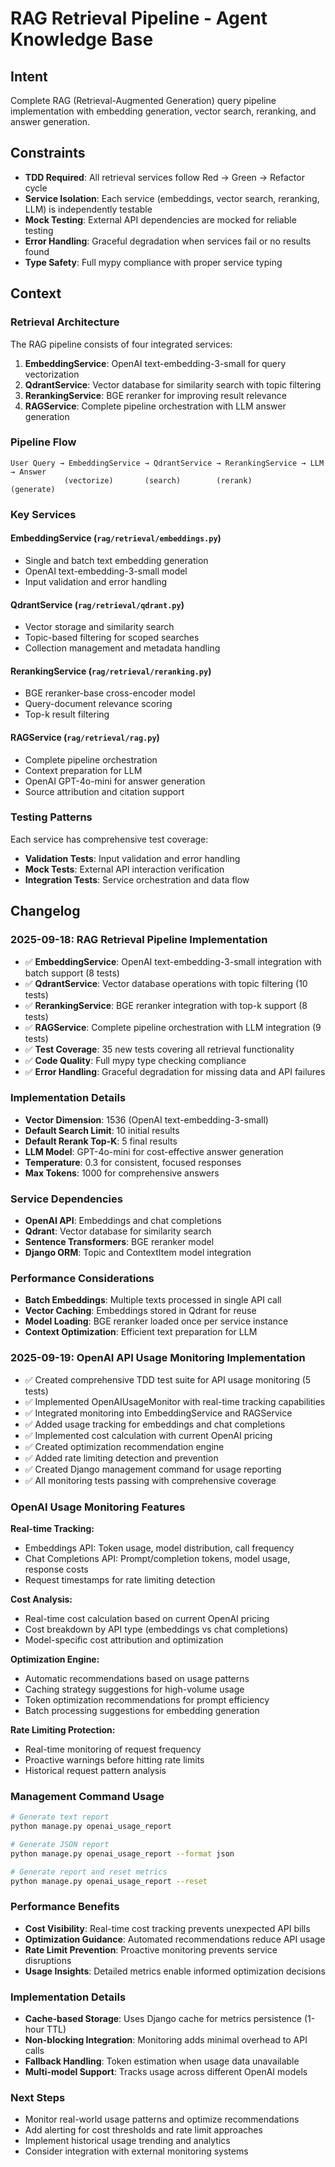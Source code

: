 # RAG Retrieval Pipeline - Agent Knowledge Base

## Intent

Complete RAG (Retrieval-Augmented Generation) query pipeline implementation with embedding generation, vector search, reranking, and answer generation.

## Constraints

- **TDD Required**: All retrieval services follow Red → Green → Refactor cycle
- **Service Isolation**: Each service (embeddings, vector search, reranking, LLM) is independently testable
- **Mock Testing**: External API dependencies are mocked for reliable testing
- **Error Handling**: Graceful degradation when services fail or no results found
- **Type Safety**: Full mypy compliance with proper service typing

## Context

### Retrieval Architecture

The RAG pipeline consists of four integrated services:

1. **EmbeddingService**: OpenAI text-embedding-3-small for query vectorization
2. **QdrantService**: Vector database for similarity search with topic filtering
3. **RerankingService**: BGE reranker for improving result relevance
4. **RAGService**: Complete pipeline orchestration with LLM answer generation

### Pipeline Flow

```
User Query → EmbeddingService → QdrantService → RerankingService → LLM → Answer
            (vectorize)       (search)        (rerank)          (generate)
```

### Key Services

#### EmbeddingService (`rag/retrieval/embeddings.py`)
- Single and batch text embedding generation
- OpenAI text-embedding-3-small model
- Input validation and error handling

#### QdrantService (`rag/retrieval/qdrant.py`)
- Vector storage and similarity search
- Topic-based filtering for scoped searches
- Collection management and metadata handling

#### RerankingService (`rag/retrieval/reranking.py`)
- BGE reranker-base cross-encoder model
- Query-document relevance scoring
- Top-k result filtering

#### RAGService (`rag/retrieval/rag.py`)
- Complete pipeline orchestration
- Context preparation for LLM
- OpenAI GPT-4o-mini for answer generation
- Source attribution and citation support

### Testing Patterns

Each service has comprehensive test coverage:
- **Validation Tests**: Input validation and error handling
- **Mock Tests**: External API interaction verification
- **Integration Tests**: Service orchestration and data flow

## Changelog

### 2025-09-18: RAG Retrieval Pipeline Implementation

- ✅ **EmbeddingService**: OpenAI text-embedding-3-small integration with batch support (8 tests)
- ✅ **QdrantService**: Vector database operations with topic filtering (10 tests)
- ✅ **RerankingService**: BGE reranker integration with top-k support (8 tests)
- ✅ **RAGService**: Complete pipeline orchestration with LLM integration (9 tests)
- ✅ **Test Coverage**: 35 new tests covering all retrieval functionality
- ✅ **Code Quality**: Full mypy type checking compliance
- ✅ **Error Handling**: Graceful degradation for missing data and API failures

### Implementation Details

- **Vector Dimension**: 1536 (OpenAI text-embedding-3-small)
- **Default Search Limit**: 10 initial results
- **Default Rerank Top-K**: 5 final results
- **LLM Model**: GPT-4o-mini for cost-effective answer generation
- **Temperature**: 0.3 for consistent, focused responses
- **Max Tokens**: 1000 for comprehensive answers

### Service Dependencies

- **OpenAI API**: Embeddings and chat completions
- **Qdrant**: Vector database for similarity search
- **Sentence Transformers**: BGE reranker model
- **Django ORM**: Topic and ContextItem model integration

### Performance Considerations

- **Batch Embeddings**: Multiple texts processed in single API call
- **Vector Caching**: Embeddings stored in Qdrant for reuse
- **Model Loading**: BGE reranker loaded once per service instance
- **Context Optimization**: Efficient text preparation for LLM

### 2025-09-19: OpenAI API Usage Monitoring Implementation

- ✅ Created comprehensive TDD test suite for API usage monitoring (5 tests)
- ✅ Implemented OpenAIUsageMonitor with real-time tracking capabilities
- ✅ Integrated monitoring into EmbeddingService and RAGService
- ✅ Added usage tracking for embeddings and chat completions
- ✅ Implemented cost calculation with current OpenAI pricing
- ✅ Created optimization recommendation engine
- ✅ Added rate limiting detection and prevention
- ✅ Created Django management command for usage reporting
- ✅ All monitoring tests passing with comprehensive coverage

### OpenAI Usage Monitoring Features

**Real-time Tracking:**
- Embeddings API: Token usage, model distribution, call frequency
- Chat Completions API: Prompt/completion tokens, model usage, response costs
- Request timestamps for rate limiting detection

**Cost Analysis:**
- Real-time cost calculation based on current OpenAI pricing
- Cost breakdown by API type (embeddings vs chat completions)
- Model-specific cost attribution and optimization

**Optimization Engine:**
- Automatic recommendations based on usage patterns
- Caching strategy suggestions for high-volume usage
- Token optimization recommendations for prompt efficiency
- Batch processing suggestions for embedding generation

**Rate Limiting Protection:**
- Real-time monitoring of request frequency
- Proactive warnings before hitting rate limits
- Historical request pattern analysis

### Management Command Usage

```bash
# Generate text report
python manage.py openai_usage_report

# Generate JSON report
python manage.py openai_usage_report --format json

# Generate report and reset metrics
python manage.py openai_usage_report --reset
```

### Performance Benefits

- **Cost Visibility**: Real-time cost tracking prevents unexpected API bills
- **Optimization Guidance**: Automated recommendations reduce API usage
- **Rate Limit Prevention**: Proactive monitoring prevents service disruptions
- **Usage Insights**: Detailed metrics enable informed optimization decisions

### Implementation Details

- **Cache-based Storage**: Uses Django cache for metrics persistence (1-hour TTL)
- **Non-blocking Integration**: Monitoring adds minimal overhead to API calls
- **Fallback Handling**: Token estimation when usage data unavailable
- **Multi-model Support**: Tracks usage across different OpenAI models

### Next Steps

- Monitor real-world usage patterns and optimize recommendations
- Add alerting for cost thresholds and rate limit approaches
- Implement historical usage trending and analytics
- Consider integration with external monitoring systems
